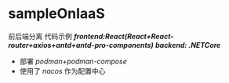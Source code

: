 # sampleOnIaaS
 前后端分离 代码示例
 _**frontend:React(React+React-router+axios+antd+antd-pro-components)**_
 _**backend: .NETCore**_ 
- 部署   _podman+podman-compose_
- 使用了 _nacos_  作为配置中心 

